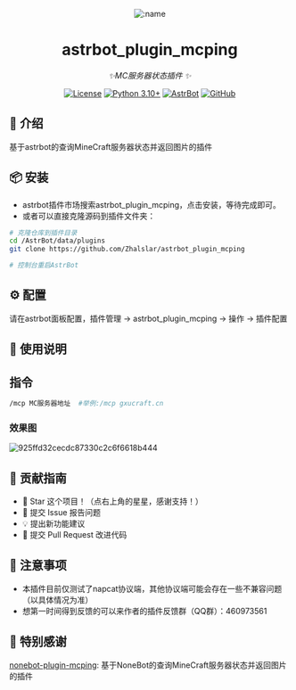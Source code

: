 
<div align="center">

![:name](https://count.getloli.com/@astrbot_plugin_mcping?name=astrbot_plugin_mcping&theme=minecraft&padding=6&offset=0&align=top&scale=1&pixelated=1&darkmode=auto)

# astrbot_plugin_mcping

_✨MC服务器状态插件 ✨_  

[![License](https://img.shields.io/badge/License-MIT-green.svg)](https://opensource.org/licenses/MIT)
[![Python 3.10+](https://img.shields.io/badge/Python-3.10%2B-blue.svg)](https://www.python.org/)
[![AstrBot](https://img.shields.io/badge/AstrBot-3.4%2B-orange.svg)](https://github.com/Soulter/AstrBot)
[![GitHub](https://img.shields.io/badge/作者-Zhalslar-blue)](https://github.com/Zhalslar)

</div>

## 🤝 介绍

基于astrbot的查询MineCraft服务器状态并返回图片的插件

## 📦 安装

- astrbot插件市场搜索astrbot_plugin_mcping，点击安装，等待完成即可。
- 或者可以直接克隆源码到插件文件夹：

```bash
# 克隆仓库到插件目录
cd /AstrBot/data/plugins
git clone https://github.com/Zhalslar/astrbot_plugin_mcping

# 控制台重启AstrBot
```

## ⚙️ 配置

请在astrbot面板配置，插件管理 -> astrbot_plugin_mcping -> 操作 -> 插件配置

## 🐔 使用说明

## 指令

```bash
/mcp MC服务器地址  #举例:/mcp gxucraft.cn  

```

### 效果图

![925ffd32cecdc87330c2c6f6618b444](https://github.com/user-attachments/assets/081636a0-f8ab-495a-bf8e-32df78597a88)

## 👥 贡献指南

- 🌟 Star 这个项目！（点右上角的星星，感谢支持！）
- 🐛 提交 Issue 报告问题
- 💡 提出新功能建议
- 🔧 提交 Pull Request 改进代码

## 📌 注意事项

- 本插件目前仅测试了napcat协议端，其他协议端可能会存在一些不兼容问题（以具体情况为准）
- 想第一时间得到反馈的可以来作者的插件反馈群（QQ群）：460973561

## 📌 特别感谢

[nonebot-plugin-mcping](https://github.com/skiesworld/nonebot-plugin-mcping): 基于NoneBot的查询MineCraft服务器状态并返回图片的插件
